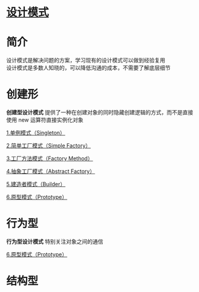 [设计模式](https://github.com/ChinesePowerful/gof23)
=======

# 简介

设计模式是解决问题的方案，学习现有的设计模式可以做到经验复用
<br>
设计模式是多数人知晓的，可以降低沟通的成本，不需要了解底层细节

# 创建形
**创建型设计模式** 提供了一种在创建对象的同时隐藏创建逻辑的方式，而不是直接使用 new 运算符直接实例化对象

[1.单例模式（Singleton）](https://github.com/ChinesePowerful/gof23/tree/master/src/singleton)

[2.简单工厂模式（Simple Factory）](https://github.com/ChinesePowerful/gof23/tree/master/src/simple_factory)

[3.工厂方法模式（Factory Method）](https://github.com/ChinesePowerful/gof23/tree/master/src/factory_method)

[4.抽象工厂模式（Abstract Factory）](https://github.com/ChinesePowerful/gof23/tree/master/src/abstract_factory)

[5.建造者模式（Builder）](https://github.com/ChinesePowerful/gof23/tree/master/src/builder)

[6.原型模式（Prototype）](https://github.com/ChinesePowerful/gof23/tree/master/src/prototype)

# 行为型
**行为型设计模式** 特别关注对象之间的通信

[6.原型模式（Prototype）](https://github.com/ChinesePowerful/gof23/tree/master/src/prototype)


# 结构型